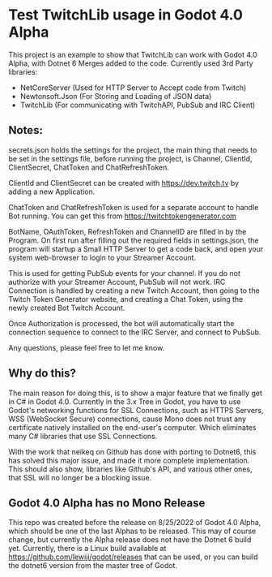 # Test TwitchLib usage in Godot 4.0 Alpha

This project is an example to show that TwitchLib can work with Godot 4.0 Alpha, with Dotnet 6 Merges added to the code.  Currently used 3rd Party libraries:

- NetCoreServer (Used for HTTP Server to Accept code from Twitch)
- Newtonsoft.Json (For Storing and Loading of JSON data)
- TwitchLib (For communicating with TwitchAPI, PubSub and IRC Client)

## Notes:

secrets.json holds the settings for the project, the main thing that needs to be set in the settings file, before running the project, is Channel, ClientId, ClientSecret, ChatToken and ChatRefreshToken.

ClientId and ClientSecret can be created with https://dev.twitch.tv by adding a new Application.

ChatToken and ChatRefreshToken is used for a separate account to handle Bot running.  You can get this from https://twitchtokengenerator.com

BotName, OAuthToken, RefreshToken and ChannelID are filled in by the Program.  On first run after filling out the required fields in settings.json, the program will startup a Small HTTP Server to get a code back, and open your system web-browser to login to your Streamer Account.

This is used for getting PubSub events for your channel.  If you do not authorize with your Streamer Account, PubSub will not work.  IRC Connection is handled by creating a new Twitch Account, then going to the Twitch Token Generator website, and creating a Chat Token, using the newly created Bot Twitch Account.

Once Authorization is processed, the bot will automatically start the connection sequence to connect to the IRC Server, and connect to PubSub.

Any questions, please feel free to let me know.

## Why do this?

The main reason for doing this, is to show a major feature that we finally get in C# in Godot 4.0.  Currently in the 3.x Tree in Godot, you have to use Godot's networking functions for SSL Connections, such as HTTPS Servers, WSS (WebSocket Secure) connections, cause Mono does not trust any certificate natively installed on the end-user's computer.  Which eliminates many C# libraries that use SSL Connections.

With the work that neikeq on Github has done with porting to Dotnet6, this has solved this major issue, and made it more complete implementation.  This should also show, libraries like Github's API, and various other ones, that SSL will no longer be a blocking issue.

## Godot 4.0 Alpha has no Mono Release

This repo was created before the release on 8/25/2022 of Godot 4.0 Alpha, which should be one of the last Alphas to be released.  This may of course change, but currently the Alpha release does not have the Dotnet 6 build yet.  Currently, there is a Linux build available at https://github.com/lewiji/godot/releases that can be used, or you can build the dotnet6 version from the master tree of Godot.